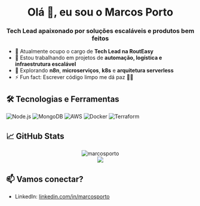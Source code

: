 <h1 align="center">Olá 👋, eu sou o Marcos Porto</h1>
<h3 align="center">Tech Lead apaixonado por soluções escaláveis e produtos bem feitos</h3>

- 💼 Atualmente ocupo o cargo de **Tech Lead na RoutEasy**
- 🔭 Estou trabalhando em projetos de **automação, logística e infraestrutura escalável**
- 🌱 Explorando **n8n**, **microserviços**, **k8s** e **arquitetura serverless**
- ⚡ Fun fact: Escrever código limpo me dá paz 🧘‍♂️

## 🛠️ Tecnologias e Ferramentas
![Node.js](https://img.shields.io/badge/-Node.js-05122A?style=flat&logo=node.js) 
![MongoDB](https://img.shields.io/badge/-MongoDB-05122A?style=flat&logo=mongodb) 
![AWS](https://img.shields.io/badge/-AWS-05122A?style=flat&logo=amazon-aws) 
![Docker](https://img.shields.io/badge/-Docker-05122A?style=flat&logo=docker) 
![Terraform](https://img.shields.io/badge/-Terraform-05122A?style=flat&logo=terraform)

## 📈 GitHub Stats
<p align="center">
  <img src="https://github-readme-stats.vercel.app/api?username=maporto&show_icons=true&theme=default" alt="marcosporto" />
  <br/>
  <img src="https://github-readme-streak-stats.herokuapp.com/?user=maporto" />
</p>

## 📫 Vamos conectar?
- LinkedIn: [linkedin.com/in/marcosporto](https://linkedin.com/in/marcos-porto-b035bbba)
